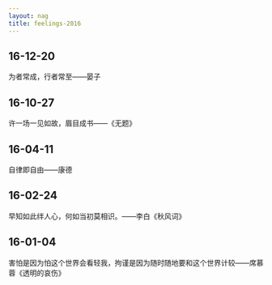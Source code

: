 ```yaml
---
layout: nag
title: feelings-2016
---
```


## 16-12-20

为者常成，行者常至——晏子

## 16-10-27

许一场一见如故，眉目成书——《无题》

## 16-04-11

自律即自由——康德

## 16-02-24

早知如此绊人心，何如当初莫相识。——李白《秋风词》

## 16-01-04

害怕是因为怕这个世界会看轻我，拘谨是因为随时随地要和这个世界计较——席慕蓉《透明的哀伤》
